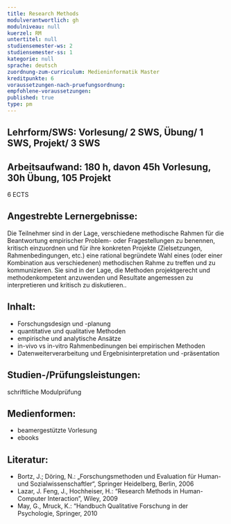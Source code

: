 ```yaml
---
title: Research Methods
modulverantwortlich: gh
modulniveau: null
kuerzel: RM
untertitel: null
studiensemester-ws: 2
studiensemester-ss: 1
kategorie: null
sprache: deutsch
zuordnung-zum-curriculum: Medieninformatik Master
kreditpunkte: 6
voraussetzungen-nach-pruefungsordnung:
empfohlene-voraussetzungen: 
published: true
type: pm
---
```


## Lehrform/SWS: Vorlesung/ 2 SWS, Übung/ 1 SWS, Projekt/ 3 SWS


## Arbeitsaufwand: 180 h, davon 45h Vorlesung, 30h Übung, 105 Projekt
6 ECTS

## Angestrebte Lernergebnisse:

Die Teilnehmer sind in der Lage, verschiedene methodische Rahmen für die Beantwortung empirischer Problem- oder
Fragestellungen zu benennen, kritisch einzuordnen und für ihre konkreten Projekte (Zielsetzungen, Rahmenbedingungen, etc.)
eine rational begründete Wahl eines (oder einer Kombination aus verschiedenen) methodischen Rahme zu treffen und zu kommunizieren.
Sie sind in der Lage, die Methoden projektgerecht und methodenkompetent anzuwenden und Resultate angemessen zu interpretieren und 
kritisch zu diskutieren..

## Inhalt:
- Forschungsdesign und -planung
- quantitative und qualitative Methoden
- empirische und analytische Ansätze
- in-vivo vs in-vitro Rahmenbedinungen bei empirischen Methoden
- Datenweiterverarbeitung und Ergebnisinterpretation und -präsentation

 
## Studien-/Prüfungsleistungen:
schriftliche Modulprüfung

## Medienformen:
- beamergestützte Vorlesung
- ebooks


## Literatur:
- Bortz, J.; Döring, N.: „Forschungsmethoden und Evaluation für Human- und Sozialwissenschaftler“, Springer Heidelberg, Berlin, 2006
- Lazar, J. Feng, J., Hochheiser, H.: “Research Methods in Human-Computer Interaction”, Wiley, 2009
- May, G., Mruck, K.: “Handbuch Qualitative Forschung in der Psychologie, Springer, 2010

